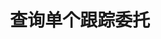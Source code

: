 ---
title: 查询单个跟踪委托
position_number: 15
type: get
description: /trade/entrust/track-detail
parameters:
    -
        name: trackId
        type: integer
        mandatory: true
        default: N/A
        description: 跟踪委托id
        ranges:
content_markdown: |-

               #### **限流规则**

               200/s/apikey
left_code_blocks:
    -
        code_block: "public void getTrackDetail() {\r\n\tString text = HttpUtil.get(URL + \"/data/api/v1/future-u/trade/entrust/track-detail\");\r\n\tSystem.out.println(text);\r\n}"
        title: Java
        language: java
right_code_blocks:
    - code_block: |-
        {
         "msgInfo": {
            "code": "",
            "msg": ""
          },
          "msg": "",
          "data": {
            "activationPrice": 0,      //激活价格，如果没有配置，则用当前价格为激活价格
            "avgPrice": 0,             //实际成交均价
            "callback": "",            //回调幅度配置 1比例 2固定
            "callbackVal": 0,          //回调幅度配置值，大于0
            "configActivation": false, //是否配置激活价格
            "createdTime": 0,          //创建时间
            "currentPrice": 0,         //下单时对应类型的实时价格，激活价格和下单行情价格比较，判断激活价格的方向
            "desc": "",                //描述，撤销、委托失败等描述
            "executedQty": 0,          //实际成交数量
            "orderSide": "",           //买卖方向
            "ordinary": true,          //
            "origQty": 0,              //数量（张）
            "positionSide": "",        //持仓方向
            "price": 0,                //订单价格
            "state": "",               //订单状态 NOT_ACTIVATION: 未激活；NOT_TRIGGERED：新建委托（未触发）；TRIGGERING：触发中；TRIGGERED：已触发；USER_REVOCATION：用户撤销；PLATFORM_REVOCATION：平台撤销（拒绝）；EXPIRED：已过期;DELEGATION_FAILED: 委托失败
            "stopPrice": 0,            //触发价格
            "symbol": "",              //交易对
            "trackId": 0,              //跟踪委托id
            "triggerPriceType": "",    //触发价格类型
            "updatedTime": 0           //更新时间
          },
          "code": 200
        }
      title: Response
      language: json
---